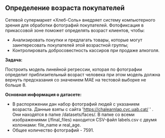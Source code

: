 
## Определение возраста покупателей

Сетевой супермаркет «Хлеб-Соль» внедряет систему компьютерного зрения для обработки фотографий покупателей. Фотофиксация в прикассовой зоне поможет определять возраст клиентов, чтобы:
* Анализировать покупки и предлагать товары, которые могут заинтересовать покупателей этой возрастной группы;
* Контролировать добросовестность кассиров при продаже алкоголя.

**Задача:**

 Построить модель линейной регрессии, которая по фотографии определит приблизительный возраст человека при этом модель должна вернуть предсказания со значением MAE на тестовой выборке не больше 8.

**Основная информация о датасете:**

* В распоряжении дан набор фотографий людей с указанием возраста. Данные взяты с сайта 'https://chalearnlap.cvc.uab.cat/ ' . Они находятся в папке /datasets/faces/. 
В  папке со всеми изображениями (/final_files) находится CSV-файл labels.csv с двумя колонками: file_name и real_age. 
* Общее количество фотографий - 7591.
